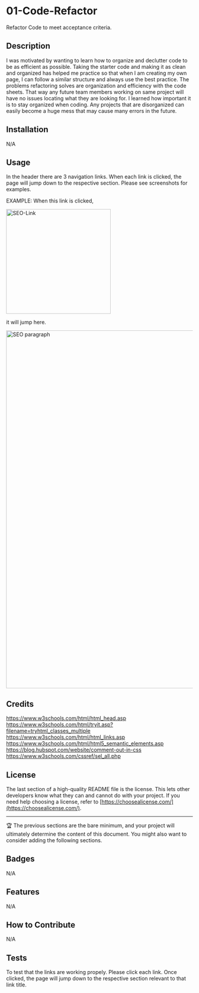 # 01-Code-Refactor
Refactor Code to meet acceptance criteria.

## Description

I was motivated by wanting to learn how to organize and declutter code to be as efficient as possible. Taking the starter code and making it as clean and organized has helped me practice so that when I am creating my own page, I can follow a similar structure and always use the best practice. The problems refactoring solves are organization and efficiency with the code sheets. That way any future team members working on same project will have no issues locating what they are looking for. I learned how important it is to stay organized when coding. Any projects that are disorganized can easily become a huge mess that may cause many errors in the future.


## Installation

N/A

## Usage

In the header there are 3 navigation links. When each link is clicked, the page will jump down to the respective section. Please see screenshots for examples. 

EXAMPLE: 
When this link is clicked,

<img width="282" alt="SEO-Link" src="https://github.com/samamiraa/01-Code-Refactor/assets/146762114/a3c471d8-7e50-447f-97e0-ce9ab714749e">

it will jump here.

<img width="964" alt="SEO paragraph" src="https://github.com/samamiraa/01-Code-Refactor/assets/146762114/102b6e9a-48e9-4c18-8c98-9452569e6325">

## Credits

https://www.w3schools.com/html/html_head.asp
https://www.w3schools.com/html/tryit.asp?filename=tryhtml_classes_multiple
https://www.w3schools.com/html/html_links.asp
https://www.w3schools.com/html/html5_semantic_elements.asp
https://blog.hubspot.com/website/comment-out-in-css
https://www.w3schools.com/cssref/sel_all.php


## License

The last section of a high-quality README file is the license. This lets other developers know what they can and cannot do with your project. If you need help choosing a license, refer to [https://choosealicense.com/](https://choosealicense.com/).

---

🏆 The previous sections are the bare minimum, and your project will ultimately determine the content of this document. You might also want to consider adding the following sections.

## Badges

N/A

## Features

N/A

## How to Contribute

N/A

## Tests

To test that the links are working propely. Please click each link. Once clicked, the page will jump down to the respective section relevant to that link title.